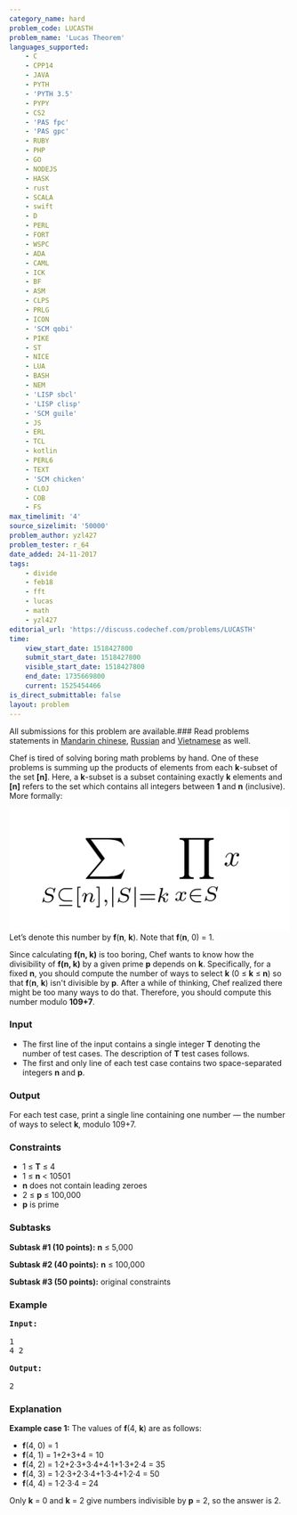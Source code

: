 ```yaml
---
category_name: hard
problem_code: LUCASTH
problem_name: 'Lucas Theorem'
languages_supported:
    - C
    - CPP14
    - JAVA
    - PYTH
    - 'PYTH 3.5'
    - PYPY
    - CS2
    - 'PAS fpc'
    - 'PAS gpc'
    - RUBY
    - PHP
    - GO
    - NODEJS
    - HASK
    - rust
    - SCALA
    - swift
    - D
    - PERL
    - FORT
    - WSPC
    - ADA
    - CAML
    - ICK
    - BF
    - ASM
    - CLPS
    - PRLG
    - ICON
    - 'SCM qobi'
    - PIKE
    - ST
    - NICE
    - LUA
    - BASH
    - NEM
    - 'LISP sbcl'
    - 'LISP clisp'
    - 'SCM guile'
    - JS
    - ERL
    - TCL
    - kotlin
    - PERL6
    - TEXT
    - 'SCM chicken'
    - CLOJ
    - COB
    - FS
max_timelimit: '4'
source_sizelimit: '50000'
problem_author: yzl427
problem_tester: r_64
date_added: 24-11-2017
tags:
    - divide
    - feb18
    - fft
    - lucas
    - math
    - yzl427
editorial_url: 'https://discuss.codechef.com/problems/LUCASTH'
time:
    view_start_date: 1518427800
    submit_start_date: 1518427800
    visible_start_date: 1518427800
    end_date: 1735669800
    current: 1525454466
is_direct_submittable: false
layout: problem
---
```

All submissions for this problem are available.### Read problems statements in [Mandarin chinese](http://www.codechef.com/download/translated/FEB18/mandarin/LUCASTH.pdf), [Russian](http://www.codechef.com/download/translated/FEB18/russian/LUCASTH.pdf) and [Vietnamese](http://www.codechef.com/download/translated/FEB18/vietnamese/LUCASTH.pdf) as well.

Chef is tired of solving boring math problems by hand. One of these problems is summing up the products of elements from each **k**-subset of the set **\[n\]**. Here, a **k**-subset is a subset containing exactly **k** elements and **\[n\]** refers to the set which contains all integers between **1** and **n** (inclusive). More formally:

![](https://raw.githubusercontent.com/Lucas110550/ProblemImages/master/lucasth.png)Let’s denote this number by **f**(**n**, **k**). Note that **f**(**n**, 0) = 1.

Since calculating **f(n, k)** is too boring, Chef wants to know how the divisibility of **f(n, k)** by a given prime **p** depends on **k**. Specifically, for a fixed **n**, you should compute the number of ways to select **k** (0 ≤ **k** ≤ **n**) so that **f**(**n**, **k**) isn't divisible by **p**. After a while of thinking, Chef realized there might be too many ways to do that. Therefore, you should compute this number modulo **109+7**.

### Input

- The first line of the input contains a single integer **T** denoting the number of test cases. The description of **T** test cases follows.
- The first and only line of each test case contains two space-separated integers **n** and **p**.

### Output

For each test case, print a single line containing one number — the number of ways to select **k**, modulo 109+7.

### Constraints

- 1 ≤ **T** ≤ 4
- 1 ≤ **n** < 10501
- **n** does not contain leading zeroes
- 2 ≤ **p** ≤ 100,000
- **p** is prime

### Subtasks

**Subtask #1 (10 points):** **n** ≤ 5,000

**Subtask #2 (40 points):** **n** ≤ 100,000

**Subtask #3 (50 points):** original constraints

### Example

<pre><b>Input:</b>

1
4 2

<b>Output:</b>

2
</pre>
### Explanation

**Example case 1:** The values of **f**(4, **k**) are as follows:

- **f**(4, 0) = 1
- **f**(4, 1) = 1+2+3+4 = 10
- **f**(4, 2) = 1·2+2·3+3·4+4·1+1·3+2·4 = 35
- **f**(4, 3) = 1·2·3+2·3·4+1·3·4+1·2·4 = 50
- **f**(4, 4) = 1·2·3·4 = 24

Only **k** = 0 and **k** = 2 give numbers indivisible by **p** = 2, so the answer is 2.
